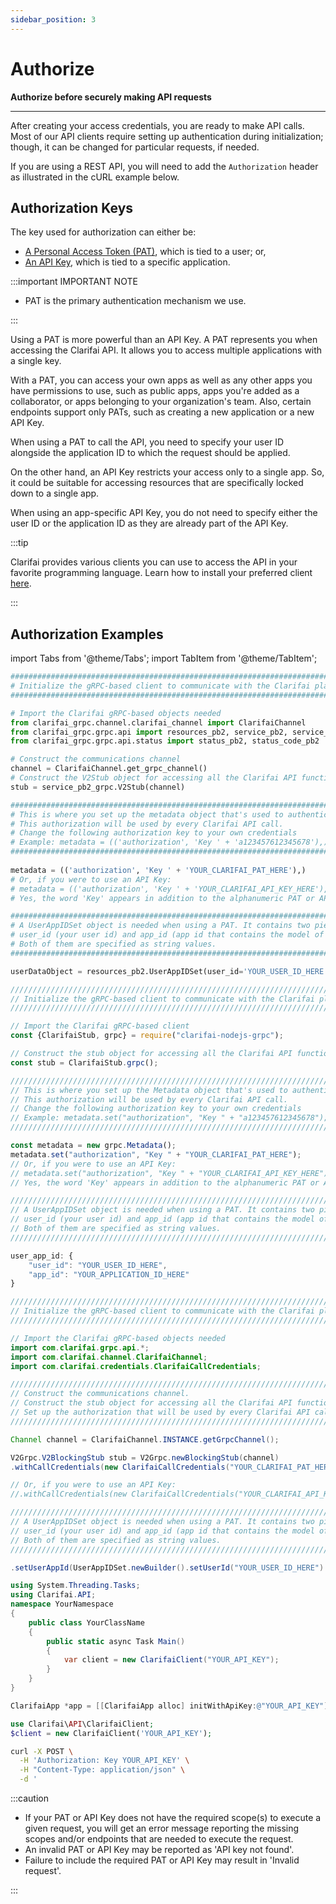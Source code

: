 ```yaml
---
sidebar_position: 3
---
```


# Authorize

**Authorize before securely making API requests**
<hr />
 

After creating your access credentials, you are ready to make API calls. Most of our API clients require setting up authentication during initialization; though, it can be changed for particular requests, if needed. 

If you are using a REST API, you will need to add the `Authorization` header as illustrated in the cURL example below.

## Authorization Keys

The key used for authorization can either be:

* [A Personal Access Token \(PAT\)](https://docs.clarifai.com/clarifai-basics/authentication/personal-access-tokens), which is tied to a user; or,
* [An API Key](https://docs.clarifai.com/clarifai-basics/authentication/app-specific-api-keys), which is tied to a specific application.

:::important IMPORTANT NOTE

- PAT is the primary authentication mechanism we use. 

:::

Using a PAT is more powerful than an API Key. A PAT represents you when accessing the Clarifai API. It allows you to access multiple applications with a single key.

With a PAT, you can access your own apps as well as any other apps you have permissions to use, such as public apps, apps you're added as a collaborator, or apps belonging to your organization's team. Also, certain endpoints support only PATs, such as creating a new application or a new API Key. 

When using a PAT to call the API, you need to specify your user ID alongside the application ID to which the request should be applied. 

On the other hand, an API Key restricts your access only to a single app. So, it could be suitable for accessing resources that are specifically locked down to a single app.

When using an app-specific API Key, you do not need to specify either the user ID or the application ID as they are already part of the API Key. 

:::tip

Clarifai provides various clients you can use to access the API in your favorite programming language. Learn how to install your preferred client [here](https://docs.clarifai.com/api-guide/api-overview/api-clients/). 

:::


## Authorization Examples

import Tabs from '@theme/Tabs';
import TabItem from '@theme/TabItem';

<Tabs>

<TabItem value="python" label="Python">

```python
###############################################################################################
# Initialize the gRPC-based client to communicate with the Clarifai platform.
###############################################################################################

# Import the Clarifai gRPC-based objects needed
from clarifai_grpc.channel.clarifai_channel import ClarifaiChannel
from clarifai_grpc.grpc.api import resources_pb2, service_pb2, service_pb2_grpc
from clarifai_grpc.grpc.api.status import status_pb2, status_code_pb2

# Construct the communications channel 
channel = ClarifaiChannel.get_grpc_channel()
# Construct the V2Stub object for accessing all the Clarifai API functionality
stub = service_pb2_grpc.V2Stub(channel)

##############################################################################################
# This is where you set up the metadata object that's used to authenticate. 
# This authorization will be used by every Clarifai API call.
# Change the following authorization key to your own credentials
# Example: metadata = (('authorization', 'Key ' + 'a123457612345678'),)
##############################################################################################
 
metadata = (('authorization', 'Key ' + 'YOUR_CLARIFAI_PAT_HERE'),)
# Or, if you were to use an API Key:
# metadata = (('authorization', 'Key ' + 'YOUR_CLARIFAI_API_KEY_HERE'),)
# Yes, the word 'Key' appears in addition to the alphanumeric PAT or API Key

##############################################################################################
# A UserAppIDSet object is needed when using a PAT. It contains two pieces of information: 
# user_id (your user id) and app_id (app id that contains the model of interest). 
# Both of them are specified as string values.
##############################################################################################

userDataObject = resources_pb2.UserAppIDSet(user_id='YOUR_USER_ID_HERE', app_id='YOUR_APPLICATION_ID_HERE')
```
</TabItem>

<TabItem value="nodejs" label="NodeJS">

```javascript
/////////////////////////////////////////////////////////////////////////////////////////////
// Initialize the gRPC-based client to communicate with the Clarifai platform.
////////////////////////////////////////////////////////////////////////////////////////////

// Import the Clarifai gRPC-based client
const {ClarifaiStub, grpc} = require("clarifai-nodejs-grpc");

// Construct the stub object for accessing all the Clarifai API functionality
const stub = ClarifaiStub.grpc();

////////////////////////////////////////////////////////////////////////////////////////////
// This is where you set up the Metadata object that's used to authenticate. 
// This authorization will be used by every Clarifai API call.
// Change the following authorization key to your own credentials
// Example: metadata.set("authorization", "Key " + "a123457612345678");
////////////////////////////////////////////////////////////////////////////////////////////

const metadata = new grpc.Metadata();
metadata.set("authorization", "Key " + "YOUR_CLARIFAI_PAT_HERE");
// Or, if you were to use an API Key:
// metadata.set("authorization", "Key " + "YOUR_CLARIFAI_API_KEY_HERE");
// Yes, the word 'Key' appears in addition to the alphanumeric PAT or API Key

/////////////////////////////////////////////////////////////////////////////////////////////
// A UserAppIDSet object is needed when using a PAT. It contains two pieces of information: 
// user_id (your user id) and app_id (app id that contains the model of interest). 
// Both of them are specified as string values.
/////////////////////////////////////////////////////////////////////////////////////////////

user_app_id: {
    "user_id": "YOUR_USER_ID_HERE",
    "app_id": "YOUR_APPLICATION_ID_HERE"
}
```
</TabItem>

<TabItem value="java" label="Java">

```java
/////////////////////////////////////////////////////////////////////////////////////////////
// Initialize the gRPC-based client to communicate with the Clarifai platform.
////////////////////////////////////////////////////////////////////////////////////////////

// Import the Clarifai gRPC-based objects needed
import com.clarifai.grpc.api.*;
import com.clarifai.channel.ClarifaiChannel;
import com.clarifai.credentials.ClarifaiCallCredentials;

/////////////////////////////////////////////////////////////////////////////////////////////
// Construct the communications channel.
// Construct the stub object for accessing all the Clarifai API functionality.
// Set up the authorization that will be used by every Clarifai API call.
/////////////////////////////////////////////////////////////////////////////////////////////

Channel channel = ClarifaiChannel.INSTANCE.getGrpcChannel();

V2Grpc.V2BlockingStub stub = V2Grpc.newBlockingStub(channel)
.withCallCredentials(new ClarifaiCallCredentials("YOUR_CLARIFAI_PAT_HERE"));

// Or, if you were to use an API Key:
//.withCallCredentials(new ClarifaiCallCredentials("YOUR_CLARIFAI_API_KEY_HERE"));

/////////////////////////////////////////////////////////////////////////////////////////////
// A UserAppIDSet object is needed when using a PAT. It contains two pieces of information: 
// user_id (your user id) and app_id (app id that contains the model of interest). 
// Both of them are specified as string values.
/////////////////////////////////////////////////////////////////////////////////////////////

.setUserAppId(UserAppIDSet.newBuilder().setUserId("YOUR_USER_ID_HERE").setAppId("YOUR_APPLICATION_ID_HERE"))
```
</TabItem>

<TabItem value="csharp" label="C#">

```csharp
using System.Threading.Tasks;
using Clarifai.API;
namespace YourNamespace
{
    public class YourClassName
    {
        public static async Task Main()
        {
            var client = new ClarifaiClient("YOUR_API_KEY");
        }
    }
}
```
</TabItem>

<TabItem value="objective-c" label="Objective-C">

```objectivec
ClarifaiApp *app = [[ClarifaiApp alloc] initWithApiKey:@"YOUR_API_KEY"];
```
</TabItem>

<TabItem value="php" label="PHP">

```php
use Clarifai\API\ClarifaiClient;
$client = new ClarifaiClient('YOUR_API_KEY');
```
</TabItem>

<TabItem value="cURL" label="cURL">

```bash
curl -X POST \
  -H 'Authorization: Key YOUR_API_KEY' \
  -H "Content-Type: application/json" \
  -d '
```
</TabItem>
</Tabs>

:::caution

- If your PAT or API Key does not have the required scope\(s\) to execute a given request, you will get an error message reporting the missing scopes and/or endpoints that are needed to execute the request.
- An invalid PAT or API Key may be reported as 'API key not found'. 
- Failure to include the required PAT or API Key may result in 'Invalid request'.

:::
